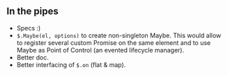 ## In the pipes

* Specs :)
* `$.Maybe(el, options)` to create non-singleton Maybe. This would allow to register several custom Promise on the same element and to use Maybe as Point of Control (an evented lifecycle manager).
* Better doc.
* Better interfacing of `$.on` (flat & map).
